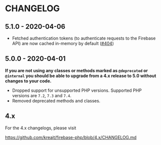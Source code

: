 # CHANGELOG

## 5.1.0 - 2020-04-06

* Fetched authentication tokens (to authenticate requests to the Firebase API) are now cached in-memory
  by default ([#404](https://github.com/kreait/firebase-php/issues/404))

## 5.0.0 - 2020-04-01

**If you are not using any classes or methods marked as `@deprecated` or `@internal` you should be able to upgrade from a 4.x release to 5.0 without changes to your code.**

* Dropped support for unsupported PHP versions. Supported PHP versions are `7.2`, `7.3` and `7.4`.
* Removed deprecated methods and classes.

## 4.x

For the 4.x changelogs, please visit

https://github.com/kreait/firebase-php/blob/4.x/CHANGELOG.md

